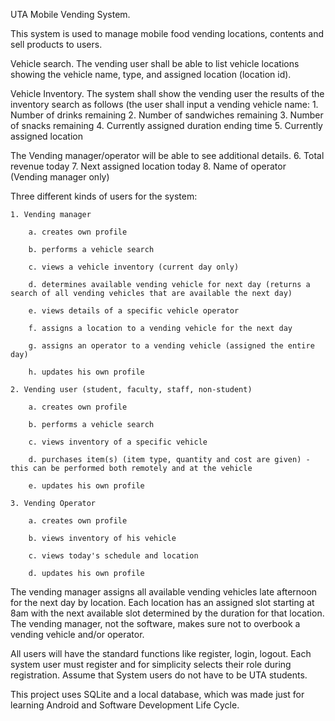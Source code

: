 UTA Mobile Vending System.  

This system is used to manage mobile food vending locations, contents and sell products to users.

Vehicle search. The vending user shall be able to list vehicle locations showing the vehicle name, type, and assigned location (location id).

Vehicle Inventory. The system shall show the vending user the results of the inventory search as follows (the user shall input a vending vehicle name:
    1. Number of drinks remaining
    2. Number of sandwiches remaining
    3. Number of snacks remaining
    4. Currently assigned duration ending time
    5. Currently assigned location

The Vending manager/operator will be able to see additional details.
    6. Total revenue today
    7. Next assigned location today
    8. Name of operator (Vending manager only)

Three different kinds of users for the system:
    
    1. Vending manager 
        
        a. creates own profile
        
        b. performs a vehicle search
        
        c. views a vehicle inventory (current day only)
        
        d. determines available vending vehicle for next day (returns a search of all vending vehicles that are available the next day)
        
        e. views details of a specific vehicle operator
        
        f. assigns a location to a vending vehicle for the next day
        
        g. assigns an operator to a vending vehicle (assigned the entire day)
        
        h. updates his own profile
    
    2. Vending user (student, faculty, staff, non-student)
        
        a. creates own profile
        
        b. performs a vehicle search
        
        c. views inventory of a specific vehicle
        
        d. purchases item(s) (item type, quantity and cost are given) - this can be performed both remotely and at the vehicle
        
        e. updates his own profile
    
    3. Vending Operator
    
        a. creates own profile
        
        b. views inventory of his vehicle
        
        c. views today's schedule and location
        
        d. updates his own profile

The vending manager assigns all available vending vehicles late afternoon for the next day by location. Each location has an assigned slot starting at 8am with the next available slot determined by the duration for that location. The vending manager, not the software, makes sure not to overbook a vending vehicle and/or operator.

All users will have the standard functions like register, login, logout. Each system user must register and for simplicity selects their role during registration. Assume that System users do not have to be UTA students.

This project uses SQLite and a local database, which was made just for learning Android and Software Development Life Cycle.
